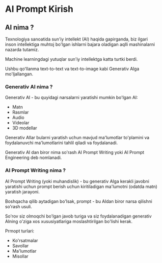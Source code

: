 # AI Prompt Kirish

## AI nima ?

Texnologiya sanoatida sun'iy intellekt (AI) haqida gapirganda, biz ilgari inson intellektiga muhtoj bo'lgan ishlarni bajara oladigan aqlli mashinalarni nazarda tutamiz.

Machine learningdagi yutuqlar sun'iy intellektga katta turtki berdi.

Ushbu qoʻllanma text-to-text va text-to-image kabi Generativ AIga mo'ljallangan.

### Generativ AI nima ?

Generativ AI - bu quyidagi narsalarni yaratishi mumkin bo'lgan AI:

* Matn
* Rasmlar
* Audio
* Videolar
* 3D modellar

Generativ AIlar bularni yaratish uchun mavjud ma'lumotlar to'plamini va foydalanuvchi ma'lumotlarini tahlil qiladi va foydalanadi.

Generativ AI dan biror nima so'rash AI Prompt Writing yoki AI Prompt Engineering deb nomlanadi.

### AI Prompt Writing nima ?

AI Prompt Writing (yoki muhandislik) - bu generativ AIga kerakli javobni yaratishi uchun prompt berish uchun kiritiladigan ma'lumotni (odatda matn) yaratish jarayoni.

Boshqacha qilib aytadigan bo'lsak, prompt - bu AIdan biror narsa qilishni so'rash usuli.

So'rov siz olmoqchi bo'lgan javob turiga va siz foydalanadigan generativ AIning o'ziga xos xususiyatlariga moslashtirilgan bo'lishi kerak.

Prmopt turlari:

* Ko'rsatmalar
* Savollar
* Ma'lumotlar
* Misollar
